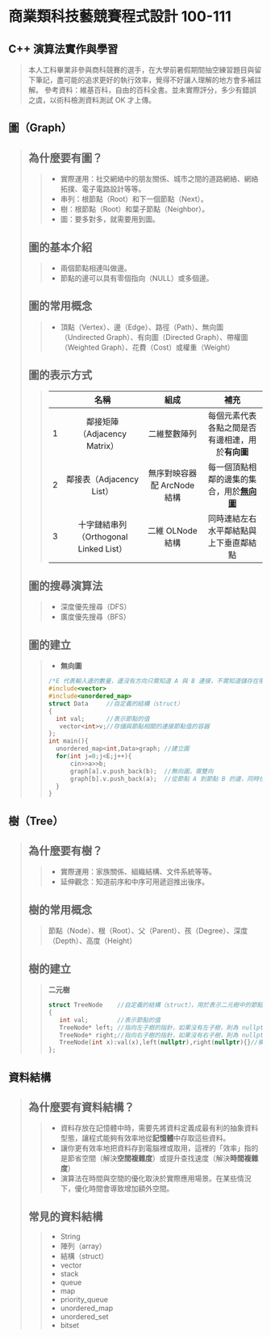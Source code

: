 # 商業類科技藝競賽程式設計 100-111
## C++ 演算法實作與學習
> 本人工科畢業非參與商科競賽的選手，在大學前暑假期間抽空練習題目與留下筆記，盡可能的追求更好的執行效率，覺得不好讓人理解的地方會多補註解。
> 參考資料：維基百科，自由的百科全書。並未實際評分，多少有錯誤之虞，以術科檢測資料測試 OK 才上傳。
## 圖（Graph）
> ## 為什麼要有圖？
>> * 實際運用：社交網絡中的朋友關係、城市之間的道路網絡、網絡拓撲、電子電路設計等等。
>> * 串列：根節點（Root）和下一個節點（Next）。
>> * 樹：根節點（Root）和葉子節點（Neighbor）。
>> * 圖：要多對多，就需要用到圖。
> ## 圖的基本介紹
>> * 兩個節點相連叫做邊。
>> * 節點的邊可以具有零個指向（NULL）或多個邊。
> ## 圖的常用概念
>> * 頂點（Vertex）、邊（Edge）、路徑（Path）、無向圖（Undirected Graph）、有向圖（Directed Graph）、帶權圖（Weighted Graph）、花費（Cost）或權重（Weight）
> ## 圖的表示方式
>> |   |名稱|組成|補充|
>> |:-:|:-:|:-:|:-:|
>> | 1 |鄰接矩陣（Adjacency Matrix）|二維整數陣列|每個元素代表各點之間是否有邊相連，用於**有向圖**|
>> | 2 |鄰接表（Adjacency List）|無序對映容器配 ArcNode 結構|每一個頂點相鄰的邊集的集合，用於[**無向圖**](https://github.com/chen199940/BusinessCompetition100-111#%E5%9C%96%E7%9A%84%E5%BB%BA%E7%AB%8B)|
>> | 3 |十字鏈結串列（Orthogonal Linked List）|二維 OLNode 結構|同時連結左右水平鄰結點與上下垂直鄰結點|
> ## 圖的搜尋演算法
>> * 深度優先搜尋（DFS）
>> * 廣度優先搜尋（BFS）
> ## 圖的建立
>> * **無向圖**
>> ```cpp
>> /*E 代表輸入邊的數量，邊沒有方向只需知道 A 與 B 連接，不需知道儲存在哪個位置，用 unordered_map（無序容器）快速查找。*/
>> #include<vector>
>> #include<unordered_map>
>> struct Data     //自定義的結構（struct）
>> {
>>   int val;      //表示節點的值
>>    vector<int>v;//存儲與節點相關的連接節點值的容器
>> };
>> int main(){
>>   unordered_map<int,Data>graph; //建立圖
>>   for(int j=0;j<E;j++){
>>       cin>>a>>b;
>>       graph[a].v.push_back(b);  //無向圖，需雙向
>>       graph[b].v.push_back(a);  //從節點 A 到節點 B 的邊，同時也可以從節點 B 到節點 A
>>   }
>> }
>> ```
## 樹（Tree）
> ## 為什麼要有樹？
>> * 實際運用：家族關係、組織結構、文件系統等等。
>> * 延伸觀念：知道前序和中序可用遞迴推出後序。
> ## 樹的常用概念
>> 節點（Node）、根（Root）、父（Parent）、孩（Degree）、深度（Depth）、高度（Height）
> ## 樹的建立
>> **二元樹**
>> ```cpp
>> struct TreeNode    //自定義的結構（struct），用於表示二元樹中的節點。
>> {
>>    int val;        //表示節點的值
>>    TreeNode* left; //指向左子樹的指針，如果沒有左子樹，則為 nullptr
>>    TreeNode* right;//指向右子樹的指針，如果沒有右子樹，則為 nullptr
>>    TreeNode(int x):val(x),left(nullptr),right(nullptr){}//構造函數
>> };
>> ```
## 資料結構
> ## 為什麼要有資料結構？
>> * 資料存放在記憶體中時，需要先將資料定義成最有利的抽象資料型態，讓程式能夠有效率地從**記憶體**中存取這些資料。
>> * 讓你更有效率地把資料存到電腦裡或取用，這裡的「效率」指的是節省空間（解決**空間複雜度**）或提升查找速度（解決**時間複雜度**）
>> * 演算法在時間與空間的優化取決於實際應用場景。在某些情況下，優化時間會導致增加額外空間。
> ## 常見的資料結構
>> * String
>> * 陣列（array）
>> * 結構（struct）
>> * vector
>> * stack
>> * queue
>> * map
>> * priority_queue
>> * unordered_map
>> * unordered_set
>> * bitset
